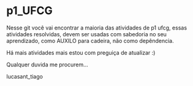 # p1_UFCG
Nesse git você vai encontrar a maioria das atividades de p1 ufcg, essas atividades resolvidas, devem ser usadas com sabedoria no seu aprendizado, como AUXILO para cadeira, não como depêndencia.

Há mais atividades mais estou com preguiça de atualizar :)

Qualquer duvida me procurem...

lucasant_tiago

